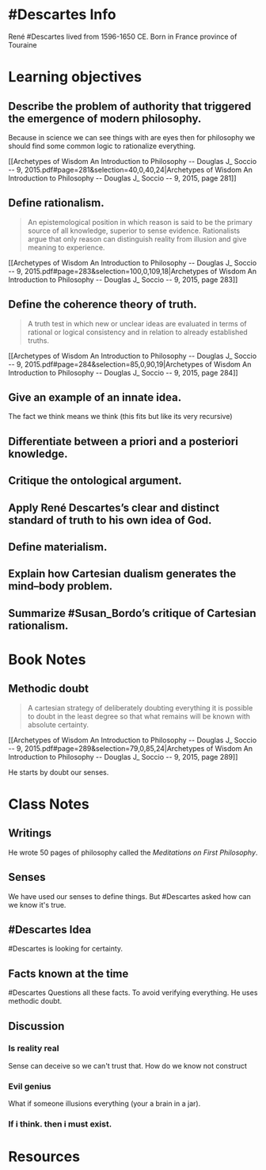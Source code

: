 # #Descartes Info

René #Descartes lived from 1596-1650 CE. Born in France province of Touraine

# Learning objectives
## Describe the problem of authority that triggered the emergence of modern philosophy. 

Because in science we can see things with are eyes then for philosophy we should find some common logic to rationalize everything.

[[Archetypes of Wisdom An Introduction to Philosophy -- Douglas J_ Soccio -- 9, 2015.pdf#page=281&selection=40,0,40,24|Archetypes of Wisdom An Introduction to Philosophy -- Douglas J_ Soccio -- 9, 2015, page 281]]
## Define rationalism.
> An epistemological position in which reason is said to be the primary source of all knowledge, superior to sense evidence. Rationalists argue that only reason can distinguish reality from illusion and give meaning to experience.

[[Archetypes of Wisdom An Introduction to Philosophy -- Douglas J_ Soccio -- 9, 2015.pdf#page=283&selection=100,0,109,18|Archetypes of Wisdom An Introduction to Philosophy -- Douglas J_ Soccio -- 9, 2015, page 283]]

## Define the coherence theory of truth.

> A truth test in which new or unclear ideas are evaluated in terms of rational or logical consistency and in relation to already established truths.

[[Archetypes of Wisdom An Introduction to Philosophy -- Douglas J_ Soccio -- 9, 2015.pdf#page=284&selection=85,0,90,19|Archetypes of Wisdom An Introduction to Philosophy -- Douglas J_ Soccio -- 9, 2015, page 284]]
## Give an example of an innate idea.
The fact we think means we think (this fits but like its very recursive)
## Differentiate between a priori and a posteriori knowledge.
## Critique the ontological argument. 
## Apply René Descartes’s clear and distinct standard of truth to his own idea of God.
## Define materialism.
## Explain how Cartesian dualism generates the mind–body problem.
## Summarize #Susan_Bordo’s critique of Cartesian rationalism.
# Book Notes

## Methodic doubt 

 > A cartesian strategy of deliberately doubting everything it is possible to doubt in the least degree so that what remains will be known with absolute certainty.

[[Archetypes of Wisdom An Introduction to Philosophy -- Douglas J_ Soccio -- 9, 2015.pdf#page=289&selection=79,0,85,24|Archetypes of Wisdom An Introduction to Philosophy -- Douglas J_ Soccio -- 9, 2015, page 289]]

He starts by doubt our senses. 
# Class Notes
## Writings
He wrote 50 pages of philosophy called the *Meditations on First Philosophy*.

## Senses
We have used our senses to define things. But #Descartes asked how can we know it's true. 

## #Descartes  Idea
#Descartes is looking for certainty.

## Facts known at the time
#Descartes Questions all these facts. To avoid verifying everything. He uses methodic doubt.

## Discussion

### Is reality real
Sense can deceive so we can't trust that.
How do we know not construct
### Evil genius
What if someone illusions everything (your a brain in a jar).

### If i think. then i must exist.
# Resources
